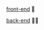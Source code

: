 [front-end](https://github.com/talmkg/Blog-FrontEnd) 🦝

[back-end](https://github.com/talmkg/MainBackEnd-Express.js) 👨‍💻
